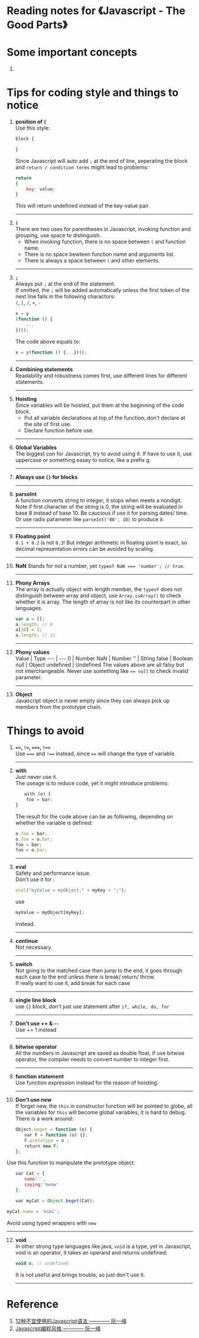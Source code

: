 # Reading notes for 《Javascript - The Good Parts》
# Some important concepts
1. 
# Tips for coding style and things to notice
1. **position of ````{````**    
    Use this style:    
    ```js
    block {

    }
    ```
    Since Javascript will auto add ```;``` at the end of line, seperating the block and ```return / condition terms``` might lead to problems:    
    ```js
    return 
    {
        key: value;
    }
    ```
    This will return undefined instead of the key-value pair.    
    ***
2. **````(````**    
    There are two uses for parentheses in Javascript, invoking function and grouping, use space to distinguish.    
    * When invoking function, there is no space between ````(```` and function name.
    * There is no space bewteen function name and arguments list.
    * There is always a space between ````(```` and other elements.
    ***
3. **````;````**    
    Always put ````;```` at the end of the statement.    
    If omitted, the ````;```` will be added automatically unless the first token of the next line falls in the following charactors:    
    ````(````, ````[````, ````/````, ````+````, ````-````    
    ```js
    x = y
    (function () {
        ...
    })();
    ```
    The code above equals to: 
    ```js
    x = y(function () {...})();
    ```
    ***
4. **Combining statements**    
    Readability and robustness comes first, use different lines for different statements.
    ***
5. **Hoisting**    
    Since variables will be hoisted, put them at the beginning of the code block. 
    * Put all variable declarations at top of the function, don't declare at the site of first use.
    * Declare function before use.
    ***
6. **Global Variables**    
    The biggest con for Javascript, try to avoid using it. If have to use it, use uppercase or something easey to notice, like a prefix g.
    ***
7. **Always use ````{}```` for blocks**
    ***
8. **parseInt**    
   A function converts string to integer, it stops when meets a nondigit. Note if first character of the string is 0, the string will be evaluated in base 8 instead of base 10. Be caucious if use it for parsing dates/ time. Or use radix parameter like ````parseInt('08', 10)```` to produce ````8````.
   ***
9. **Floating point**    
    ````0.1 + 0.2```` is not ````0.3````! But integer arithmetic in floating point is exact, so decimal representation errors can be avoided by scaling.
    ***
10. **NaN**
    Stands for not a number, yet ````typeof NaN === 'number'; // true````.
    ***
11. **Phony Arrays**    
    The array is actually object with length member, the ````typeof```` does not distinguish between array and object, use ````Array.isArray()```` to check whether it is array. The length of array is not like its counterpart in other languages. 
    ```js
    var a = [];
    a.length; // 0
    a[10] = 1;
    a.length; // 11
    ```
    ***
12. **Phony values**    
    Value | Type
    --- | ---
    0 | Number
    NaN | Number
    '' | String
    false | Boolean
    null | Object
    undefined | Undefined
    The values above are all falsy but not interchangeable. Never use something like ````== null```` to check invalid parameter.
    ***
13. **Object**    
    Javascript object is never empty since they can always pick up members from the prototype chain.




# Things to avoid
1. **````==````,  ````!=````, ````===````, ````!==````**  
   Use ````===```` and ````!==```` instead, since ````==```` will change the type of variable.
   ***
2. **with**  
   Just never use it.    
   The useage is to reduce code, yet it might introduce problems:
   ```js
   　　with (o) {
       foo = bar;
   }
   ```
   The result for the code above can be as following, depending on whether the variable is defined:
   ```js
   o.foo = bar;
   o.foo = o.bar;
   foo = bar;
   foo = o.bar;
   ```
   ***
3. **eval**     
   Safety and performance issue.  
   Don't use it for :  
   ```js
   eval("myValue = myObject." + myKey + ";");
   ```    
   use 
   ```js
   myValue = myObject[myKey];
   ``` 
   instead.
   ***
4. **continue**    
   Not necessary.
   ***
5. **switch**    
   Not going to the matched case then jump to the end, it goes through each case to the end unless there is break/ return/ throw.    
   If really want to use it, add break for each case
   ***
6. **single line block**    
   use ````{}```` block, don't just use statement after ````if, while, do, for````
   ***
7. **Don't use ++ & --**    
   Use += 1 instead
   ***
8. **bitwise operator**    
   All the numbers in Javascript are saved as double float, if use bitwise operator, the compiler needs to convert number to integer first.
   ***
9. **function statement**    
   Use function expression instead for the reason of hoisting.
   ***
10. **Don't use new**    
    If forget new, the ````this```` in constructor function will be pointed to globe, all the variables for ````this```` will become global variables, it is hard to debug. There is a work around:    
   ```js
   　　Object.beget = function (o) {
　　　　var F = function (o) {};
　　　　F.prototype = o ;
　　　　return new F;
　　};
   ```    
   Use this function to manipulate the prototype object:
   ```js
　　var Cat = {
　　　　name:'',
　　　　saying:'meow'
　　};

　　var myCat = Object.beget(Cat);

   myCat.name = 'mimi';
   ```
   Avoid using typed wrappers with ````new````
   ***
12. **void**    
    In other strong type languages like java, ````void```` is a type, yet in Javascript, void is an operator, it takes an operand and returns undefined:    
    ```js
    void o; // undefined
    ```
    It is not useful and brings trouble, so just don't use it.    
    ***

# Reference
1. [12种不宜使用的Javascript语法 ———— 阮一峰](http://www.ruanyifeng.com/blog/2010/01/12_Javascript_syntax_structures_you_should_not_use.html)
2. [Javascript编程风格 ———— 阮一峰](http://www.ruanyifeng.com/blog/2012/04/Javascript_programming_style.html)
